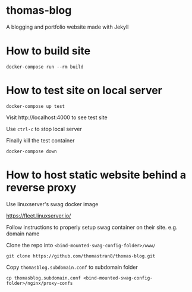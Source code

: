 # thomas-blog
A blogging and portfolio website made with Jekyll

# How to build site

    docker-compose run --rm build

# How to test site on local server

    docker-compose up test

Visit http://localhost:4000 to see test site

Use `ctrl-c` to stop local server

Finally kill the test container

    docker-compose down

# How to host static website behind a reverse proxy

Use linuxserver's swag docker image

https://fleet.linuxserver.io/

Follow instructions to properly setup swag container on their site.
e.g. domain name

Clone the repo into `<bind-mounted-swag-config-folder>/www/`

    git clone https://github.com/thomastran8/thomas-blog.git

Copy `thomasblog.subdomain.conf` to subdomain folder

    cp thomasblog.subdomain.conf <bind-mounted-swag-config-folder>/nginx/proxy-confs
